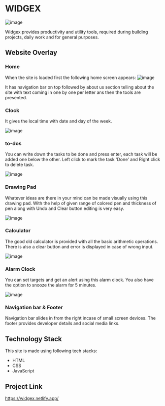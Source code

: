 # WIDGEX
![image](https://user-images.githubusercontent.com/86565216/133892819-8eb7778e-c633-4357-bfc2-21eb9a04e2a1.png)


Widgex provides productivity and utility tools, required during building projects, daily work and for general purposes.

## Website Overlay
### Home
When the site is loaded first the following home screen appears:
![image](https://user-images.githubusercontent.com/86565216/133892840-a3712d24-4128-4517-9946-31d7265ef54a.png)

It has navigation bar on top followed by about us section telling about the site with text coming in one by one per letter ans then the tools are presented.

### Clock

It gives the local time with date and day of the week.

![image](https://user-images.githubusercontent.com/86565216/133892917-1c1f3b40-bb50-4ce5-a7a8-4ed8806886a9.png)


### to-dos

You can write down the tasks to be done and press enter, each task will be added one below the other. Left click to mark the task 'Done' and Right click to delete task. 

![image](https://user-images.githubusercontent.com/86565216/133893015-69ed0b7e-c1de-443f-963e-372e4d051e03.png)


### Drawing Pad

Whatever ideas are there in your mind can be made visually using this drawing pad. With the help of given range of colored pen and thickness of pen along with Undo and Clear button editing is very easy.

![image](https://user-images.githubusercontent.com/86565216/133893122-ed179afb-bfdf-403d-9b5c-ea43ab458f99.png)


### Calculator

The good old calculator is provided with all the basic arithmetic operations. There is also a clear button and error is displayed in case of wrong input.

![image](https://user-images.githubusercontent.com/86565216/133893202-1446311c-e0aa-406b-b519-16e48d254b34.png)


### Alarm Clock

You can set targets and get an alert using this alarm clock. You also have the option to snooze the alarm for 5 minutes.

![image](https://user-images.githubusercontent.com/86565216/133893290-8bd54e1f-a8d3-42f3-accd-37d82624a8af.png)


### Navigation bar & Footer
Navigation bar slides in from the right incase of small screen devices. The footer provides developer details and social media links.


## Technology Stack
This site is made using following tech stacks:
* HTML
* CSS
* JavaScript

## Project Link
https://widgex.netlify.app/

